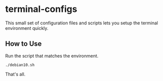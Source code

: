 # terminal-configs

This small set of configuration files and scripts lets you setup the terminal environment quickly.

## How to Use

Run the script that matches the environment.

    ./debian10.sh

That's all.

